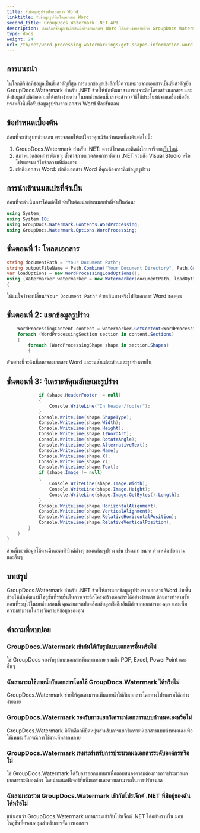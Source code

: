 ```yaml
---
title: รับข้อมูลรูปร่างในเอกสาร Word
linktitle: รับข้อมูลรูปร่างในเอกสาร Word
second_title: GroupDocs.Watermark .NET API
description: ปลดล็อกข้อมูลเชิงลึกอันมีค่าจากเอกสาร Word ได้อย่างง่ายดายด้วย GroupDocs Watermark สำหรับ .NET แยกข้อมูลรูปร่างได้อย่างลงตัวเพื่อการวิเคราะห์ข้อมูลที่ได้รับการปรับปรุง
type: docs
weight: 24
url: /th/net/word-processing-watermarkings/get-shapes-information-word-docs/
---
```

## การแนะนำ
ในโลกดิจิทัลที่ข้อมูลเป็นสิ่งสำคัญที่สุด การแยกข้อมูลเชิงลึกที่มีความหมายจากเอกสารเป็นสิ่งสำคัญยิ่ง GroupDocs.Watermark สำหรับ .NET ช่วยให้นักพัฒนาสามารถเจาะลึกโครงสร้างเอกสาร และดึงข้อมูลอันมีค่าออกมาได้อย่างง่ายดาย ในบทช่วยสอนนี้ เราจะสำรวจวิธีใช้ประโยชน์จากเครื่องมืออันทรงพลังนี้เพื่อรับข้อมูลรูปร่างจากเอกสาร Word ทีละขั้นตอน
## ข้อกำหนดเบื้องต้น
ก่อนที่จะเข้าสู่บทช่วยสอน ตรวจสอบให้แน่ใจว่าคุณมีข้อกำหนดเบื้องต้นต่อไปนี้:
1.  GroupDocs.Watermark สำหรับ .NET: ดาวน์โหลดและติดตั้งไลบรารีจาก[เว็บไซต์](https://releases.groupdocs.com/Watermark/net/).
2. สภาพแวดล้อมการพัฒนา: ตั้งค่าสภาพแวดล้อมการพัฒนา .NET รวมถึง Visual Studio หรือโปรแกรมแก้ไขข้อความที่ต้องการ
3. เข้าถึงเอกสาร Word: เข้าถึงเอกสาร Word ที่คุณต้องการดึงข้อมูลรูปร่าง

## การนำเข้าเนมสเปซที่จำเป็น
ก่อนที่จะดำเนินการโค้ดต่อไป จำเป็นต้องนำเข้าเนมสเปซที่จำเป็นก่อน:
```csharp
using System;
using System.IO;
using GroupDocs.Watermark.Contents.WordProcessing;
using GroupDocs.Watermark.Options.WordProcessing;
```
## ขั้นตอนที่ 1: โหลดเอกสาร
```csharp
string documentPath = "Your Document Path";
string outputFileName = Path.Combine("Your Document Directory", Path.GetFileName(documentPath));
var loadOptions = new WordProcessingLoadOptions();
using (Watermarker watermarker = new Watermarker(documentPath, loadOptions))
{
```
 ให้แน่ใจว่าจะเปลี่ยน`"Your Document Path"` ด้วยเส้นทางจริงไปยังเอกสาร Word ของคุณ
## ขั้นตอนที่ 2: แยกข้อมูลรูปร่าง
```csharp
	WordProcessingContent content = watermarker.GetContent<WordProcessingContent>();
	foreach (WordProcessingSection section in content.Sections)
	{
		foreach (WordProcessingShape shape in section.Shapes)
		{
```
ตัวอย่างนี้จะดึงเนื้อหาของเอกสาร Word และวนซ้ำแต่ละส่วนและรูปร่างภายใน
## ขั้นตอนที่ 3: วิเคราะห์คุณลักษณะรูปร่าง
```csharp
			if (shape.HeaderFooter != null)
			{
				Console.WriteLine("In header/footer");
			}
			Console.WriteLine(shape.ShapeType);
			Console.WriteLine(shape.Width);
			Console.WriteLine(shape.Height);
			Console.WriteLine(shape.IsWordArt);
			Console.WriteLine(shape.RotateAngle);
			Console.WriteLine(shape.AlternativeText);
			Console.WriteLine(shape.Name);
			Console.WriteLine(shape.X);
			Console.WriteLine(shape.Y);
			Console.WriteLine(shape.Text);
			if (shape.Image != null)
			{
				Console.WriteLine(shape.Image.Width);
				Console.WriteLine(shape.Image.Height);
				Console.WriteLine(shape.Image.GetBytes().Length);
			}
			Console.WriteLine(shape.HorizontalAlignment);
			Console.WriteLine(shape.VerticalAlignment);
			Console.WriteLine(shape.RelativeHorizontalPosition);
			Console.WriteLine(shape.RelativeVerticalPosition);
		}
	}
}
```
ส่วนนี้ของข้อมูลโค้ดจะดึงแอตทริบิวต์ต่างๆ ของแต่ละรูปร่าง เช่น ประเภท ขนาด ตำแหน่ง ข้อความ และอื่นๆ

## บทสรุป
GroupDocs.Watermark สำหรับ .NET ช่วยให้การแยกข้อมูลรูปร่างจากเอกสาร Word ง่ายขึ้น ช่วยให้นักพัฒนามีโซลูชันที่ราบรื่นในการเจาะลึกโครงสร้างเอกสารได้อย่างง่ายดาย ด้วยการทำตามขั้นตอนที่ระบุไว้ในบทช่วยสอนนี้ คุณสามารถปลดล็อกข้อมูลเชิงลึกอันมีค่าจากเอกสารของคุณ และเพิ่มความสามารถในการวิเคราะห์ข้อมูลของคุณ
## คำถามที่พบบ่อย
### GroupDocs.Watermark เข้ากันได้กับรูปแบบเอกสารอื่นหรือไม่
ใช่ GroupDocs รองรับรูปแบบเอกสารที่หลากหลาย รวมถึง PDF, Excel, PowerPoint และอื่นๆ
### ฉันสามารถใช้ลายน้ำกับเอกสารโดยใช้ GroupDocs.Watermark ได้หรือไม่
GroupDocs.Watermark ช่วยให้คุณสามารถเพิ่มลายน้ำให้กับเอกสารโดยทางโปรแกรมได้อย่างง่ายดาย
### GroupDocs.Watermark รองรับการแยกวิเคราะห์เอกสารแบบกำหนดเองหรือไม่
GroupDocs.Watermark มีตัวเลือกที่ยืดหยุ่นสำหรับการแยกวิเคราะห์เอกสารแบบกำหนดเองเพื่อให้เหมาะกับกรณีการใช้งานที่หลากหลาย
### GroupDocs.Watermark เหมาะสำหรับการประมวลผลเอกสารระดับองค์กรหรือไม่
ใช่ GroupDocs.Watermark ได้รับการออกแบบมาเพื่อตอบสนองความต้องการการประมวลผลเอกสารระดับองค์กร โดยนำเสนอฟีเจอร์ที่แข็งแกร่งและความสามารถในการปรับขนาด
### ฉันสามารถรวม GroupDocs.Watermark เข้ากับโปรเจ็กต์ .NET ที่มีอยู่ของฉันได้หรือไม่
แน่นอนว่า GroupDocs.Watermark ผสานรวมเข้ากับโปรเจ็กต์ .NET ได้อย่างราบรื่น มอบโซลูชันที่ครอบคลุมสำหรับการจัดการเอกสาร